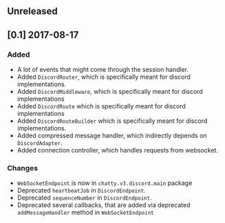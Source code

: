 ## Unreleased

## [0.1] 2017-08-17

### Added

- A lot of events that might come through the session handler.
- Added `DiscordRouter`, which is specifically meant for discord implementations.
- Added `DiscordMiddleware`, which is specifically meant for discord implementations
- Added `DiscordRoute` which is specifically meant for discord implementations
- Added `DiscordRouteBuilder` which is specifically meant for discord implementations.
- Added compressed message handler, which indirectly depends on `DiscordAdapter`.
- Added connection controller, which handles requests from websocket.

### Changes

- `WebSocketEndpoint` is now in `chatty.v3.discord.main` package
- Deprecated `heartbeatJob` in `DiscordEndpoint`.
- Deprecated `sequenceNumber` in `DiscordEndpoint`.
- Deprecated several callbacks, that are added via deprecated `addMessageHandler` method in `WebSocketEndpoint`